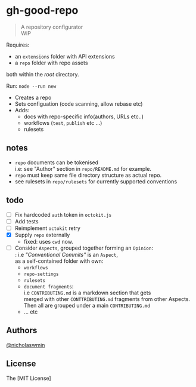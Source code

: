 # gh-good-repo

> A repository configurator  
> WIP

Requires:

- an `extensions` folder with API extensions
- a `repo` folder with repo assets

both within the *root* directory.

Run: `node --run new`

- Creates a repo  
- Sets configuation (code scanning, allow rebase etc)  
- Adds:   
  - docs with repo-specific info(authors, URLs etc..)
  - workflows (`test`, `publish` etc ...)
  - rulesets
  

## notes

- `repo` documents can be tokenised   
  i.e: see "Author" section in `repo/README.md` for example.  
- `repo` must keep same file directory structure as actual repo.
- see rulesets in `repo/rulesets` for currently supported conventions  

## todo

- [ ] Fix hardcoded `auth` token in `octokit.js`
- [ ] Add tests
- [ ] Reimplement `octokit` retry
- [x] Supply `repo` externally
  - fixed: uses `cwd` now.
- [ ] Consider `Aspects`, grouped together forming an `Opinion`:   
  : i.e *"Conventional Commits"* is an `Aspect`,   
    as a self-contained folder with own:    
    - `workflows`
    - `repo-settings`
    - `rulesets` 
    - `document fragments`:   
      i.e `CONTRIBUTING.md` is a markdown section that gets   
      merged with other `CONTTRIBUTING.md` fragments from other Aspects.   
      Then all are grouped under a main `CONTRIBUTING.md`  
    - ... etc

## Authors

[@nicholaswmin][owner-url]

## License 

The [MIT License]

[owner-url]: https://github.com/nicholaswmin
[license]: ./LICENSE

